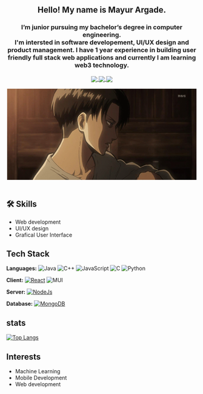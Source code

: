 <div align="center">

## Hello! My name is Mayur Argade.

### I’m junior pursuing my bachelor’s degree in computer engineering. <br> I'm intersted in software developement, UI/UX design and product management. I have 1 year experience in building user friendly full stack web applications and currently I am learning web3 technology.


<a href="https://www.linkedin.com/in/mayur-argade/">
  <img align="center" width="24px" padding="3px" src="https://cdn.jsdelivr.net/npm/simple-icons@v3/icons/linkedin.svg"  />
</a>
<a href="https://twitter.com/Mayurzs">
  <img align="center" width="26px" padding="3px" src="https://cdn.jsdelivr.net/npm/simple-icons@v3/icons/twitter.svg" />
</a>
<a href="mailto:argademayur2002@gmail.com">
  <img align="center" width="26px" padding="3px" src="https://cdn.jsdelivr.net/npm/simple-icons@v3/icons/gmail.svg" />
</a>

</div>

<br />

<div align="center">

<img  src="https://github.com/mayur-argade/mayur-argade/blob/main/src/assest/Sunlight%20%7BLevi%20x%20Fem!Reader%7D%20-%2014_%20Deep%20Breaths.gif">

</div>

<br />

## 🛠 Skills

- Web development
- UI/UX design
- Grafical User Interface

  
## Tech Stack
**Languages:** 	![Java](https://img.shields.io/badge/java-%23ED8B00.svg?style=for-the-badge&logo=java&logoColor=white) ![C++](https://img.shields.io/badge/c++-%2300599C.svg?style=for-the-badge&logo=c%2B%2B&logoColor=white) ![JavaScript](https://img.shields.io/badge/javascript-%23323330.svg?style=for-the-badge&logo=javascript&logoColor=%23F7DF1E) ![C](https://img.shields.io/badge/c-%2300599C.svg?style=for-the-badge&logo=c&logoColor=white) ![Python](https://img.shields.io/badge/python-3670A0?style=for-the-badge&logo=python&logoColor=ffdd54)

**Client:** [![React](https://img.shields.io/badge/react-%2320232a.svg?style=for-the-badge&logo=react&logoColor=%2361DAFB)](https://reactjs.org/docs/getting-started.html) ![MUI](https://img.shields.io/badge/MUI-%230081CB.svg?style=for-the-badge&logo=material-ui&logoColor=white)

**Server:** [![NodeJs](https://img.shields.io/badge/node.js-%2343853D.svg?style=for-the-badge&logo=node-dot-js&logoColor=white)](https://reactjs.org/docs/getting-started.html)

**Database:** [![MongoDB](https://img.shields.io/badge/MongoDB-%234ea94b.svg?style=for-the-badge&logo=mongodb&logoColor=white)](https://reactjs.org/docs/getting-started.html)

## stats
[![Top Langs](https://github-readme-stats.vercel.app/api/top-langs/?username=mayur-argade)](https://github.com/anuraghazra/github-readme-stats)

## Interests
 - Machine Learning 
 - Mobile Development
 - Web development 
